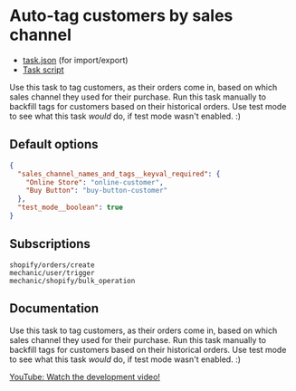 # Auto-tag customers by sales channel

* [task.json](../../tasks/auto-tag-customers-by-sales-channel.json) (for import/export)
* [Task script](./script.liquid)

Use this task to tag customers, as their orders come in, based on which sales channel they used for their purchase. Run this task manually to backfill tags for customers based on their historical orders. Use test mode to see what this task _would_ do, if test mode wasn't enabled. :)

## Default options

```json
{
  "sales_channel_names_and_tags__keyval_required": {
    "Online Store": "online-customer",
    "Buy Button": "buy-button-customer"
  },
  "test_mode__boolean": true
}
```

## Subscriptions

```liquid
shopify/orders/create
mechanic/user/trigger
mechanic/shopify/bulk_operation
```

## Documentation

Use this task to tag customers, as their orders come in, based on which sales channel they used for their purchase. Run this task manually to backfill tags for customers based on their historical orders. Use test mode to see what this task _would_ do, if test mode wasn't enabled. :)

[YouTube: Watch the development video!](https://youtu.be/TN13-eX1ops)
